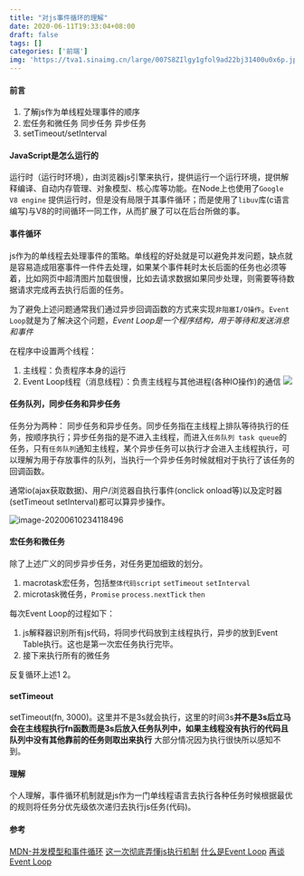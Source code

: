 ```yaml
---
title: "对js事件循环的理解"
date: 2020-06-11T19:33:04+08:00
draft: false
tags: []
categories: ['前端']
img: 'https://tva1.sinaimg.cn/large/007S8ZIlgy1gfol9ad22bj31400u0x6p.jpg'
---
```

#### 前言
1. 了解js作为单线程处理事件的顺序
2. 宏任务和微任务 同步任务 异步任务
3. setTimeout/setInterval


<!--more-->
#### JavaScript是怎么运行的

运行时（运行时环境），由浏览器js引擎来执行，提供运行一个运行环境，提供解释编译、自动内存管理、对象模型、核心库等功能。在Node上也使用了`Google V8 engine` 提供运行时，但是没有局限于其事件循环；而是使用了`libuv`库(c语言编写)与V8的时间循环一同工作，从而扩展了可以在后台所做的事。



#### 事件循环

js作为的单线程去处理事件的策略。单线程的好处就是可以避免并发问题，缺点就是容易造成阻塞事件一件件去处理，如果某个事件耗时太长后面的任务也必须等着，比如网页中超清图片加载很慢，比如去请求数据如果同步处理，则需要等待数据请求完成再去执行后面的任务。

为了避免上述问题通常我们通过异步回调函数的方式来实现`非阻塞I/O操作`。`Event Loop`就是为了解决这个问题，*Event Loop是一个程序结构，用于等待和发送消息和事件* 

在程序中设置两个线程：

1. 主线程：负责程序本身的运行
2. Event Loop线程（消息线程）：负责主线程与其他进程(各种IO操作)的通信
   ![](http://www.ruanyifeng.com/blogimg/asset/201310/2013102004.png)



#### 任务队列，同步任务和异步任务

任务分为两种： 同步任务和异步任务。同步任务指在主线程上排队等待执行的任务，按顺序执行；异步任务指的是不进入主线程，而进入`任务队列 task queue`的任务，只有`任务队列`通知主线程，某个异步任务可以执行才会进入主线程执行，可以理解为用于存放事件的队列，当执行一个异步任务时候就相对于执行了该任务的回调函数。

通常io(ajax获取数据)、用户/浏览器自执行事件(onclick onload等)以及定时器(setTimeout setInterval)都可以算异步操作。

![image-20200610234118496](https://tva1.sinaimg.cn/large/007S8ZIlly1gfol64am4lj30vj0qc47b.jpg)



#### 宏任务和微任务

除了上述广义的同步异步任务，对任务更加细致的划分。

1. macrotask宏任务，包括`整体代码script` `setTimeout` `setInterval`
2. microtask微任务，`Promise` `process.nextTick` `then`

每次Event Loop的过程如下：

1. js解释器识别所有js代码，将同步代码放到主线程执行，异步的放到Event Table执行。这也是第一次宏任务执行完毕。
2. 接下来执行所有的微任务

反复循环上述1 2。



#### setTimeout

setTimeout(fn, 3000)。这里并不是3s就会执行，这里的时间3s**并不是3s后立马会在主线程执行fn函数而是3s后放入任务队列中，如果主线程没有执行的代码且队列中没有其他靠前的任务则取出来执行** 大部分情况因为执行很快所以感知不到。



#### 理解

个人理解，事件循环机制就是js作为一门单线程语言去执行各种任务时候根据最优的规则将任务分优先级依次递归去执行js任务(代码)。



#### 参考

[MDN-并发模型和事件循环](https://developer.mozilla.org/zh-CN/docs/Web/JavaScript/EventLoop)
[这一次彻底弄懂js执行机制](https://juejin.im/post/59e85eebf265da430d571f89)
[什么是Event Loop](http://www.ruanyifeng.com/blog/2013/10/event_loop.html)
[再谈Event Loop](http://www.ruanyifeng.com/blog/2014/10/event-loop.html)

